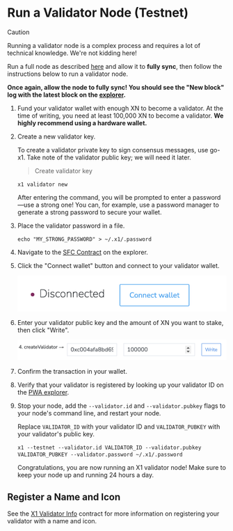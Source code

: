 # Run a Validator Node (Testnet)

> [!CAUTION]
> Running a validator node is a complex process and requires a lot of technical knowledge. We're not kidding here!

Run a full node as described [here](../../README.md) and allow it to **fully sync**, then follow the instructions below to run a validator node.

**Once again, allow the node to fully sync! You should see the "New block" log with the latest block on the [explorer](https://explorer.x1-testnet.xen.network/).**

1. Fund your validator wallet with enough XN to become a validator. At the time of writing, you need at least 100,000 XN to become a validator.
   **We highly recommend using a hardware wallet.**

2. Create a new validator key.

   To create a validator private key to sign consensus messages, use go-x1.
   Take note of the validator public key; we will need it later.

   > Create validator key
    ```shell
    x1 validator new
    ```

   After entering the command, you will be prompted to enter a password—use a strong one!
   You can, for example, use a password manager to generate a strong password to secure your wallet.

3. Place the validator password in a file.

    ```shell
    echo "MY_STRONG_PASSWORD" > ~/.x1/.password
    ```

4. Navigate to the [SFC Contract](https://explorer.x1-testnet.xen.network/address/0xFC00FACE00000000000000000000000000000000/write-contract#address-tabs) on the explorer.

5. Click the "Connect wallet" button and connect to your validator wallet.

   [![Connect wallet](connect-wallet.png)](connect-wallet.png)

6. Enter your validator public key and the amount of XN you want to stake, then click "Write".

   [![Connect wallet](create-validator.png)](create-validator.png)

7. Confirm the transaction in your wallet.

8. Verify that your validator is registered by looking up your validator ID on the [PWA explorer](https://pwa-explorer.x1-testnet.xen.network/staking).

9. Stop your node, add the `--validator.id` and `--validator.pubkey` flags to your node's command line, and restart your node.

   Replace `VALIDATOR_ID` with your validator ID and `VALIDATOR_PUBKEY` with your validator's public key.

    ```shell
    x1 --testnet --validator.id VALIDATOR_ID --validator.pubkey VALIDATOR_PUBKEY --validator.password ~/.x1/.password
    ```

   Congratulations, you are now running an X1 validator node! Make sure to keep your node up and running 24 hours a day.

## Register a Name and Icon

See the [X1 Validator Info](https://docs.xen.network/x1-validator-info/) contract for more information on registering your validator with a name and icon.
